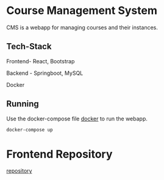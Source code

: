 # Course Management System

CMS is a webapp for managing courses and their instances.

## Tech-Stack
Frontend- React, Bootstrap

Backend - Springboot, MySQL

Docker

## Running

Use the docker-compose file [docker](https://docker.com/) to run the webapp.

```bash
docker-compose up
```

# Frontend Repository

[repository](https://github.com/Juv3nil3/course-frontend-IITB)
